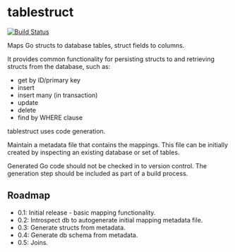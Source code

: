 tablestruct
===========

[![Build Status](https://travis-ci.org/paulsmith/tablestruct.svg)](https://travis-ci.org/paulsmith/tablestruct)

Maps Go structs to database tables, struct fields to columns.

It provides common functionality for persisting structs to and retrieving
structs from the database, such as:

* get by ID/primary key
* insert
* insert many (in transaction)
* update
* delete
* find by WHERE clause

tablestruct uses code generation.

Maintain a metadata file that contains the mappings. This file can be initially
created by inspecting an existing database or set of tables.

Generated Go code should not be checked in to version control. The generation
step should be included as part of a build process.

Roadmap
-------

* 0.1: Initial release - basic mapping functionality.
* 0.2: Introspect db to autogenerate initial mapping metadata file.
* 0.3: Generate structs from metadata.
* 0.4: Generate db schema from metadata.
* 0.5: Joins.
